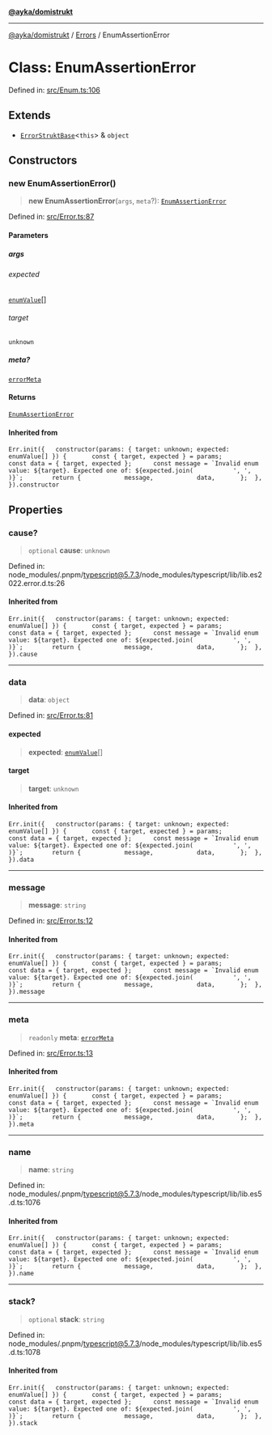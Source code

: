 [**@ayka/domistrukt**](../../../README.md)

***

[@ayka/domistrukt](../../../globals.md) / [Errors](../README.md) / EnumAssertionError

# Class: EnumAssertionError

Defined in: [src/Enum.ts:106](https://github.com/AndreyMork/domistrukt/blob/8b5cf3c2b6165986c4aa42ad9bdd7f6c43c22c84/src/Enum.ts#L106)

## Extends

- [`ErrorStruktBase`](../../Error/classes/ErrorStruktBase.md)\<`this`\> & `object`

## Constructors

### new EnumAssertionError()

> **new EnumAssertionError**(`args`, `meta`?): [`EnumAssertionError`](EnumAssertionError.md)

Defined in: [src/Error.ts:87](https://github.com/AndreyMork/domistrukt/blob/8b5cf3c2b6165986c4aa42ad9bdd7f6c43c22c84/src/Error.ts#L87)

#### Parameters

##### args

###### expected

[`enumValue`](../../Enum/type-aliases/enumValue.md)[]

###### target

`unknown`

##### meta?

[`errorMeta`](../../Error/type-aliases/errorMeta.md)

#### Returns

[`EnumAssertionError`](EnumAssertionError.md)

#### Inherited from

`` Err.init({ 	constructor(params: { target: unknown; expected: enumValue[] }) { 		const { target, expected } = params; 		const data = { target, expected }; 		const message = `Invalid enum value: ${target}. Expected one of: ${expected.join( 			', ', 		)}`; 		return { 			message, 			data, 		}; 	}, }).constructor ``

## Properties

### cause?

> `optional` **cause**: `unknown`

Defined in: node\_modules/.pnpm/typescript@5.7.3/node\_modules/typescript/lib/lib.es2022.error.d.ts:26

#### Inherited from

`` Err.init({ 	constructor(params: { target: unknown; expected: enumValue[] }) { 		const { target, expected } = params; 		const data = { target, expected }; 		const message = `Invalid enum value: ${target}. Expected one of: ${expected.join( 			', ', 		)}`; 		return { 			message, 			data, 		}; 	}, }).cause ``

***

### data

> **data**: `object`

Defined in: [src/Error.ts:81](https://github.com/AndreyMork/domistrukt/blob/8b5cf3c2b6165986c4aa42ad9bdd7f6c43c22c84/src/Error.ts#L81)

#### expected

> **expected**: [`enumValue`](../../Enum/type-aliases/enumValue.md)[]

#### target

> **target**: `unknown`

#### Inherited from

`` Err.init({ 	constructor(params: { target: unknown; expected: enumValue[] }) { 		const { target, expected } = params; 		const data = { target, expected }; 		const message = `Invalid enum value: ${target}. Expected one of: ${expected.join( 			', ', 		)}`; 		return { 			message, 			data, 		}; 	}, }).data ``

***

### message

> **message**: `string`

Defined in: [src/Error.ts:12](https://github.com/AndreyMork/domistrukt/blob/8b5cf3c2b6165986c4aa42ad9bdd7f6c43c22c84/src/Error.ts#L12)

#### Inherited from

`` Err.init({ 	constructor(params: { target: unknown; expected: enumValue[] }) { 		const { target, expected } = params; 		const data = { target, expected }; 		const message = `Invalid enum value: ${target}. Expected one of: ${expected.join( 			', ', 		)}`; 		return { 			message, 			data, 		}; 	}, }).message ``

***

### meta

> `readonly` **meta**: [`errorMeta`](../../Error/type-aliases/errorMeta.md)

Defined in: [src/Error.ts:13](https://github.com/AndreyMork/domistrukt/blob/8b5cf3c2b6165986c4aa42ad9bdd7f6c43c22c84/src/Error.ts#L13)

#### Inherited from

`` Err.init({ 	constructor(params: { target: unknown; expected: enumValue[] }) { 		const { target, expected } = params; 		const data = { target, expected }; 		const message = `Invalid enum value: ${target}. Expected one of: ${expected.join( 			', ', 		)}`; 		return { 			message, 			data, 		}; 	}, }).meta ``

***

### name

> **name**: `string`

Defined in: node\_modules/.pnpm/typescript@5.7.3/node\_modules/typescript/lib/lib.es5.d.ts:1076

#### Inherited from

`` Err.init({ 	constructor(params: { target: unknown; expected: enumValue[] }) { 		const { target, expected } = params; 		const data = { target, expected }; 		const message = `Invalid enum value: ${target}. Expected one of: ${expected.join( 			', ', 		)}`; 		return { 			message, 			data, 		}; 	}, }).name ``

***

### stack?

> `optional` **stack**: `string`

Defined in: node\_modules/.pnpm/typescript@5.7.3/node\_modules/typescript/lib/lib.es5.d.ts:1078

#### Inherited from

`` Err.init({ 	constructor(params: { target: unknown; expected: enumValue[] }) { 		const { target, expected } = params; 		const data = { target, expected }; 		const message = `Invalid enum value: ${target}. Expected one of: ${expected.join( 			', ', 		)}`; 		return { 			message, 			data, 		}; 	}, }).stack ``
